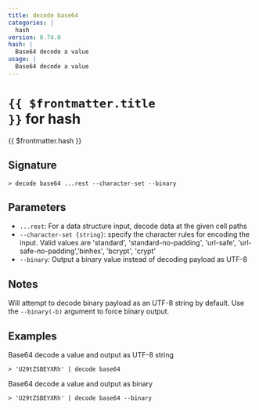```yaml
---
title: decode base64
categories: |
  hash
version: 0.74.0
hash: |
  Base64 decode a value
usage: |
  Base64 decode a value
---
```


# <code>{{ $frontmatter.title }}</code> for hash

<div class='command-title'>{{ $frontmatter.hash }}</div>

## Signature

```> decode base64 ...rest --character-set --binary```

## Parameters

 -  `...rest`: For a data structure input, decode data at the given cell paths
 -  `--character-set {string}`: specify the character rules for encoding the input.
	Valid values are 'standard', 'standard-no-padding', 'url-safe', 'url-safe-no-padding','binhex', 'bcrypt', 'crypt'
 -  `--binary`: Output a binary value instead of decoding payload as UTF-8

## Notes
Will attempt to decode binary payload as an UTF-8 string by default. Use the `--binary(-b)` argument to force binary output.
## Examples

Base64 decode a value and output as UTF-8 string
```shell
> 'U29tZSBEYXRh' | decode base64
```

Base64 decode a value and output as binary
```shell
> 'U29tZSBEYXRh' | decode base64 --binary
```
